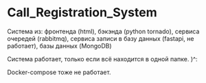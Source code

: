 # Call_Registration_System
Система из: фронтенда (html), бэкэнда (python tornado), сервиса очередей (rabbitmq), сервиса записи в базу данных (fastapi, не работает), базы данных (MongoDB)

Система работает, только если всё находится в одной папке. )^:

Docker-compose тоже не работает.

